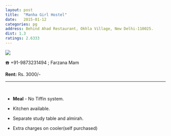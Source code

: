 ```yaml
---
layout: post
title:  "Manha Girl Hostel"
date:   2015-01-12
categories: pg
address: Behind Ahad Restaurant, Okhla Village, New Delhi-110025.
dist: 1.3
ratings: 2.6333
---
```


<a href="https://www.google.co.in/maps/place/Manha+Girl+Hostel/@28.562619,77.290531,17z/data=!3m1!4b1!4m2!3m1!1s0x390ce474c1388f19:0x4fce385ecea0557b?hl=en">
        <img src="https://maps.googleapis.com/maps/api/staticmap?visible=Jamia+Millia+Islamia&size=640x300&scale=2&maptype=roadmap&markers=%7Ccolor:red%7Clabel:M%7C28.562698,77.290528&markers=size:mid|color:green%7Clabel:FET%7C28.5606083,77.2790183&markers=size:mid|color:green%7Clabel:FET%7C28.561075,77.280960&path=color:0x0000ff|weight:3|28.562506, 77.290563|28.562402, 77.288728|28.562355, 77.287773|28.562242, 77.287473|28.562270, 77.286185|28.562195, 77.285906|28.562278,77.285737|28.562089,77.285534|28.562070,77.285555|28.561995,77.285276|28.561222,77.283323|28.561062,77.283034|28.561034,77.282851|28.561062,77.279558|28.560968,77.278571">
</a>

:phone:  +91-9873231494 ; Farzana Mam


**Rent:**  Rs. 3000/-

<hr><br>

*  **Meal** - No Tiffin system.

* Kitchen available.

* Separate study table and almirah.

* Extra charges on cooler(self purchased)